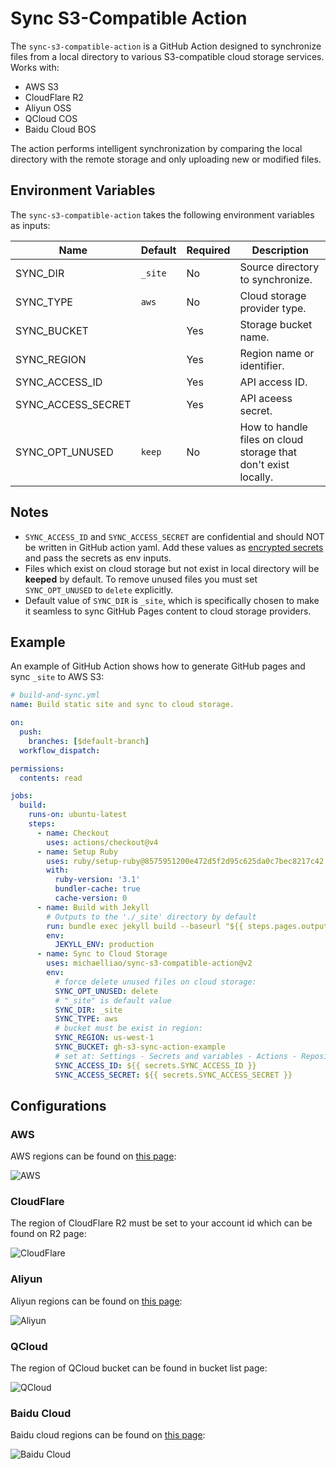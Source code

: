 # Sync S3-Compatible Action

The `sync-s3-compatible-action` is a GitHub Action designed to synchronize files from a local directory to various S3-compatible cloud storage services. Works with:

- AWS S3
- CloudFlare R2
- Aliyun OSS
- QCloud COS
- Baidu Cloud BOS

The action performs intelligent synchronization by comparing the local directory with the remote storage and only uploading new or modified files.

## Environment Variables

The `sync-s3-compatible-action` takes the following environment variables as inputs:

| Name               | Default | Required | Description                                                    |
|--------------------|---------|----------|----------------------------------------------------------------|
| SYNC_DIR           | `_site` | No       | Source directory to synchronize.                               |
| SYNC_TYPE          | `aws`   | No       | Cloud storage provider type.                                   |
| SYNC_BUCKET        |         | Yes      | Storage bucket name.                                           |
| SYNC_REGION        |         | Yes      | Region name or identifier.                                     |
| SYNC_ACCESS_ID     |         | Yes      | API access ID.                                                 |
| SYNC_ACCESS_SECRET |         | Yes      | API aceess secret.                                             |
| SYNC_OPT_UNUSED    | `keep`  | No       | How to handle files on cloud storage that don't exist locally. |

## Notes

- `SYNC_ACCESS_ID` and `SYNC_ACCESS_SECRET` are confidential and should NOT be written in GitHub action yaml. Add these values as [encrypted secrets](https://docs.github.com/en/actions/security-for-github-actions/security-guides/using-secrets-in-github-actions) and pass the secrets as env inputs.
- Files which exist on cloud storage but not exist in local directory will be **keeped** by default. To remove unused files you must set `SYNC_OPT_UNUSED` to `delete` explicitly.
- Default value of `SYNC_DIR` is `_site`, which is specifically chosen to make it seamless to sync GitHub Pages content to cloud storage providers.

## Example

An example of GitHub Action shows how to generate GitHub pages and sync `_site` to AWS S3:

```yaml
# build-and-sync.yml
name: Build static site and sync to cloud storage.

on:
  push:
    branches: [$default-branch]
  workflow_dispatch:

permissions:
  contents: read

jobs:
  build:
    runs-on: ubuntu-latest
    steps:
      - name: Checkout
        uses: actions/checkout@v4
      - name: Setup Ruby
        uses: ruby/setup-ruby@8575951200e472d5f2d95c625da0c7bec8217c42 # v1.161.0
        with:
          ruby-version: '3.1'
          bundler-cache: true
          cache-version: 0
      - name: Build with Jekyll
        # Outputs to the './_site' directory by default
        run: bundle exec jekyll build --baseurl "${{ steps.pages.outputs.base_path }}"
        env:
          JEKYLL_ENV: production
      - name: Sync to Cloud Storage
        uses: michaelliao/sync-s3-compatible-action@v2
        env:
          # force delete unused files on cloud storage:
          SYNC_OPT_UNUSED: delete
          # "_site" is default value
          SYNC_DIR: _site
          SYNC_TYPE: aws
          # bucket must be exist in region:
          SYNC_REGION: us-west-1
          SYNC_BUCKET: gh-s3-sync-action-example
          # set at: Settings - Secrets and variables - Actions - Repository secrets:
          SYNC_ACCESS_ID: ${{ secrets.SYNC_ACCESS_ID }}
          SYNC_ACCESS_SECRET: ${{ secrets.SYNC_ACCESS_SECRET }}
```

## Configurations

### AWS

AWS regions can be found on [this page](https://docs.aws.amazon.com/general/latest/gr/s3.html):

![AWS](aws.png)

### CloudFlare

The region of CloudFlare R2 must be set to your account id which can be found on R2 page:

![CloudFlare](cloudflare.png)

### Aliyun

Aliyun regions can be found on [this page](https://help.aliyun.com/document_detail/40654.html):

![Aliyun](aliyun.png)

### QCloud

The region of QCloud bucket can be found in bucket list page:

![QCloud](qcloud.png)

### Baidu Cloud

Baidu cloud regions can be found on [this page](https://cloud.baidu.com/doc/BOS/s/akrqd2wcx):

![Baidu Cloud](baidu.png)
